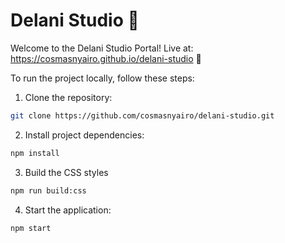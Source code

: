 # Delani Studio 🎨

Welcome to the Delani Studio Portal! Live at: https://cosmasnyairo.github.io/delani-studio 🚀

To run the project locally, follow these steps:

1. Clone the repository:
```sh
git clone https://github.com/cosmasnyairo/delani-studio.git
```
2. Install project dependencies:
```sh
npm install
```
3. Build the CSS styles 
```sh
npm run build:css
```
4. Start the application:
```
npm start
```